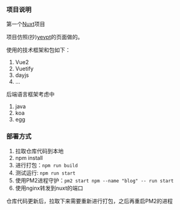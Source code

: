 ### 项目说明

第一个[Nuxt](https://nuxtjs.org/)项目

项目仿照(抄)[yevpt](https://www.yevpt.com/)的页面做的。

使用的技术框架和包如下：

1. Vue2
2. Vuetify
3. dayjs
4. ...

后端语言框架考虑中

1. java
2. koa
3. egg

### 部署方式

1. 拉取仓库代码到本地
2. npm install
3. 进行打包：`npm run build`
4. 测试运行: `npm run start`
5. 使用PM2进程守护：`pm2 start npm --name "blog" -- run start`
6. 使用nginx转发到nuxt的端口


仓库代码更新后，拉取下来需要重新进行打包，之后再重启PM2的进程


